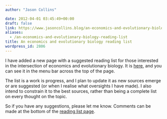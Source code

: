 ```yaml
---
author: "Jason Collins"

date: 2012-04-01 03:45:49+00:00
draft: false
link: https://www.jasoncollins.blog/an-economics-and-evolutionary-biology-reading-list/
aliases:
  - /an-economics-and-evolutionary-biology-reading-list
title: An economics and evolutionary biology reading list
wordpress_id: 2806
---
```


I have added a new page with a suggested reading list for those interested in the intersection of economics and evolutionary biology. It is [here](https://www.jasoncollins.blog/economics-and-evolutionary-biology-reading-list/), and you can see it in the menu bar across the top of the page.

The list is a work is progress, and I plan to update it as new sources emerge or are suggested (or when I realise what oversights I have made). I also intend to constrain it to the best sources, rather than being a complete list on every thought on the topic.

So if you have any suggestions, please let me know. Comments can be made at the bottom of the [reading list page](https://www.jasoncollins.blog/economics-and-evolutionary-biology-reading-list/).
